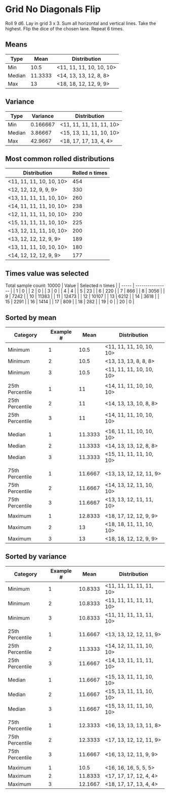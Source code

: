 # Grid No Diagonals Flip

Roll 9 d6. Lay in grid 3 x 3. Sum all horizontal and vertical lines. Take the highest. Flip the dice of the chosen lane. Repeat 6 times.

## Means
| Type   | Mean | Distribution |
| ------ | ---- | ------------ |
| Min    | 10.5 | <11, 11, 11, 10, 10, 10> |
| Median | 11.3333 | <14, 13, 13, 12, 8, 8> |
| Max    | 13 | <18, 18, 12, 12, 9, 9> |

## Variance
| Type   | Variance | Distribution |
| ------ | ---- | ------------ |
| Min    | 0.166667 | <11, 11, 11, 11, 11, 10> |
| Median | 3.86667 | <15, 13, 11, 11, 10, 10> |
| Max    | 42.9667 | <18, 17, 17, 13, 4, 4> |

## Most common rolled distributions
| Distribution | Rolled n times |
| ------------ | -------------- |
| <11, 11, 11, 10, 10, 10> | 454 |
| <12, 12, 12, 9, 9, 9> | 330 |
| <13, 11, 11, 11, 10, 10> | 260 |
| <14, 11, 11, 11, 10, 10> | 238 |
| <12, 11, 11, 11, 10, 10> | 230 |
| <15, 11, 11, 11, 10, 10> | 225 |
| <13, 12, 11, 11, 10, 10> | 200 |
| <13, 12, 12, 12, 9, 9> | 189 |
| <13, 11, 11, 10, 10, 10> | 180 |
| <14, 12, 12, 12, 9, 9> | 177 |

## Times value was selected
Total sample count: 10000
| Value | Selected n times |
| ----- | ---------------- |
| 1 | 0 |
| 2 | 0 |
| 3 | 0 |
| 4 | 4 |
| 5 | 23 |
| 6 | 220 |
| 7 | 866 |
| 8 | 3056 |
| 9 | 7242 |
| 10 | 11383 |
| 11 | 12473 |
| 12 | 10107 |
| 13 | 6212 |
| 14 | 3618 |
| 15 | 2291 |
| 16 | 1414 |
| 17 | 809 |
| 18 | 282 |
| 19 | 0 |
| 20 | 0 |

## Sorted by mean
| Category | Example # | Mean | Distribution |
| -------- | --------- | ---- | ------------ |
| Minimum | 1 | 10.5 | <11, 11, 11, 10, 10, 10> |
| Minimum | 2 | 10.5 | <13, 13, 13, 8, 8, 8> |
| Minimum | 3 | 10.5 | <11, 11, 11, 10, 10, 10> |
| | | | |
| 25th Percentile | 1 | 11 | <14, 11, 11, 10, 10, 10> |
| 25th Percentile | 2 | 11 | <14, 13, 13, 10, 8, 8> |
| 25th Percentile | 3 | 11 | <14, 11, 11, 10, 10, 10> |
| | | | |
| Median | 1 | 11.3333 | <16, 11, 11, 10, 10, 10> |
| Median | 2 | 11.3333 | <14, 13, 13, 12, 8, 8> |
| Median | 3 | 11.3333 | <15, 11, 11, 11, 10, 10> |
| | | | |
| 75th Percentile | 1 | 11.6667 | <13, 13, 12, 12, 11, 9> |
| 75th Percentile | 2 | 11.6667 | <14, 13, 12, 11, 10, 10> |
| 75th Percentile | 3 | 11.6667 | <13, 13, 12, 11, 11, 10> |
| | | | |
| Maximum | 1 | 12.8333 | <18, 17, 12, 12, 9, 9> |
| Maximum | 2 | 13 | <18, 18, 11, 11, 10, 10> |
| Maximum | 3 | 13 | <18, 18, 12, 12, 9, 9> |

## Sorted by variance
| Category | Example # | Mean | Distribution |
| -------- | --------- | ---- | ------------ |
| Minimum | 1 | 10.8333 | <11, 11, 11, 11, 11, 10> |
| Minimum | 2 | 10.8333 | <11, 11, 11, 11, 11, 10> |
| Minimum | 3 | 10.8333 | <11, 11, 11, 11, 11, 10> |
| | | | |
| 25th Percentile | 1 | 11.6667 | <13, 13, 12, 12, 11, 9> |
| 25th Percentile | 2 | 11.3333 | <14, 12, 11, 11, 10, 10> |
| 25th Percentile | 3 | 11.6667 | <14, 13, 11, 11, 11, 10> |
| | | | |
| Median | 1 | 11.6667 | <15, 13, 11, 11, 10, 10> |
| Median | 2 | 11.6667 | <15, 13, 11, 11, 10, 10> |
| Median | 3 | 11.6667 | <15, 13, 11, 11, 10, 10> |
| | | | |
| 75th Percentile | 1 | 12.3333 | <16, 13, 13, 13, 11, 8> |
| 75th Percentile | 2 | 12.3333 | <17, 13, 12, 12, 11, 9> |
| 75th Percentile | 3 | 11.6667 | <16, 13, 12, 11, 9, 9> |
| | | | |
| Maximum | 1 | 10.5 | <16, 16, 16, 5, 5, 5> |
| Maximum | 2 | 11.8333 | <17, 17, 17, 12, 4, 4> |
| Maximum | 3 | 12.1667 | <18, 17, 17, 13, 4, 4> |
